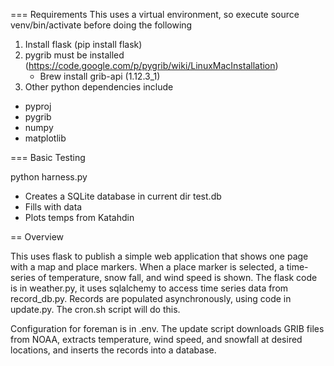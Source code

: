 
=== Requirements
This uses a virtual environment, so execute source venv/bin/activate before doing the following

1. Install flask (pip install flask)
2. pygrib must be installed (https://code.google.com/p/pygrib/wiki/LinuxMacInstallation)
    - Brew install grib-api (1.12.3_1)
3. Other python dependencies include
  - pyproj
  - pygrib
  - numpy
  - matplotlib


=== Basic Testing

python harness.py

 - Creates a SQLite database in current dir test.db
 - Fills with data
 - Plots temps from Katahdin

== Overview

This uses flask to publish a simple web application that shows one page with a map and place markers.
When a place marker is selected, a time-series of temperature, snow fall, and wind speed is shown. The
flask code is in weather.py, it uses sqlalchemy to access time series data from record_db.py.  Records
are populated asynchronously, using code in update.py.  The cron.sh script will do this.

Configuration for foreman is in .env.  The update script downloads GRIB files from NOAA, extracts temperature,
wind speed, and snowfall at desired locations, and inserts the records into a database.
